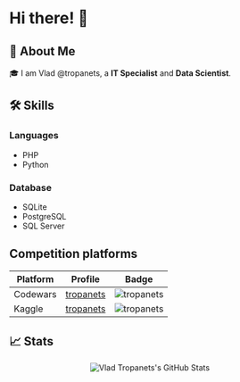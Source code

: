 # Hi there! 👋

## 🚀 About Me

🎓 I am Vlad @tropanets, a **IT Specialist** and **Data Scientist**.

## 🛠️ Skills

### Languages

- PHP
- Python


### Database

- SQLite
- PostgreSQL
- SQL Server

## Competition platforms

| Platform      | Profile       | Badge|
| ------------- |:-------------:|:-------------:|
| Codewars      |[tropanets](https://www.codewars.com/users/tropanets)|![tropanets](https://www.codewars.com/users/tropanets/badges/micro)|
| Kaggle        |[tropanets](https://www.kaggle.com/tropanets)|![tropanets](https://road-to-kaggle-grandmaster.vercel.app/api/simple/tropanets)|

## 📈 Stats

<div align="center">
<img src="https://github-readme-stats.vercel.app/api?username=tropanets&show_icons=true&hide_border=true" alt="Vlad Tropanets's GitHub Stats">
</div>
